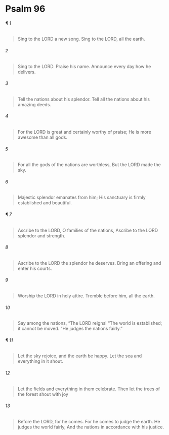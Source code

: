 # Psalm 96
###### ¶ 1
> Sing to the LORD a new song.
> Sing to the LORD, all the earth.
###### 2
> Sing to the LORD. Praise his name.
> Announce every day how he delivers.
###### 3
> Tell the nations about his splendor.
> Tell all the nations about his amazing deeds.
###### 4
> For the LORD is great and certainly worthy of praise;
> He is more awesome than all gods.
###### 5
> For all the gods of the nations are worthless,
> But the LORD made the sky.
###### 6
> Majestic splendor emanates from him;
> His sanctuary is firmly established and beautiful.
###### ¶ 7
> Ascribe to the LORD, O families of the nations,
> Ascribe to the LORD splendor and strength.
###### 8
> Ascribe to the LORD the splendor he deserves.
> Bring an offering and enter his courts.
###### 9
> Worship the LORD in holy attire.
> Tremble before him, all the earth.
###### 10
> Say among the nations, “The LORD reigns!
> “The world is established; it cannot be moved.
> “He judges the nations fairly.”
###### ¶ 11
> Let the sky rejoice, and the earth be happy.
> Let the sea and everything in it shout.
###### 12
> Let the fields and everything in them celebrate.
> Then let the trees of the forest shout with joy
###### 13
> Before the LORD, for he comes.
> For he comes to judge the earth.
> He judges the world fairly,
> And the nations in accordance with his justice.
